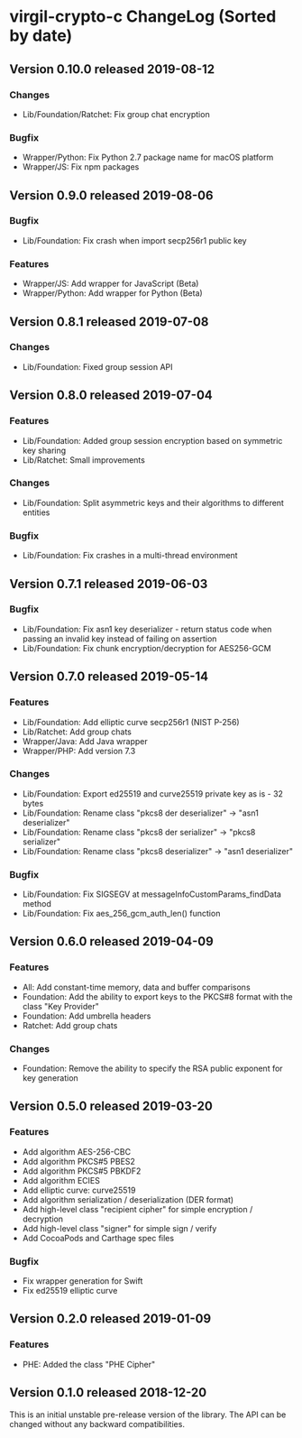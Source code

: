 # virgil-crypto-c ChangeLog (Sorted by date)


## Version 0.10.0 released 2019-08-12

### Changes

- Lib/Foundation/Ratchet: Fix group chat encryption

### Bugfix

- Wrapper/Python: Fix Python 2.7 package name for macOS platform
- Wrapper/JS: Fix npm packages


## Version 0.9.0 released 2019-08-06

### Bugfix

- Lib/Foundation: Fix crash when import secp256r1 public key

### Features

- Wrapper/JS: Add wrapper for JavaScript (Beta)
- Wrapper/Python: Add wrapper for Python (Beta)


## Version 0.8.1 released 2019-07-08

### Changes

- Lib/Foundation: Fixed group session API


## Version 0.8.0 released 2019-07-04

### Features

- Lib/Foundation: Added group session encryption based on symmetric key sharing
- Lib/Ratchet: Small improvements

### Changes

- Lib/Foundation: Split asymmetric keys and their algorithms to different entities

### Bugfix

- Lib/Foundation: Fix crashes in a multi-thread environment


## Version 0.7.1 released 2019-06-03

### Bugfix

- Lib/Foundation: Fix asn1 key deserializer - return status code when passing an invalid key instead of failing on assertion
- Lib/Foundation: Fix chunk encryption/decryption for AES256-GCM


## Version 0.7.0 released 2019-05-14

### Features

- Lib/Foundation: Add elliptic curve secp256r1 (NIST P-256)
- Lib/Ratchet: Add group chats
- Wrapper/Java: Add Java wrapper
- Wrapper/PHP: Add version 7.3

### Changes

- Lib/Foundation: Export ed25519 and curve25519 private key as is - 32 bytes
- Lib/Foundation: Rename class "pkcs8 der deserializer" -> "asn1 deserializer"
- Lib/Foundation: Rename class "pkcs8 der serializer" -> "pkcs8 serializer"
- Lib/Foundation: Rename class "pkcs8 deserializer" -> "asn1 deserializer"

### Bugfix

- Lib/Foundation: Fix SIGSEGV at messageInfoCustomParams_findData method
- Lib/Foundation: Fix aes_256_gcm_auth_len() function


## Version 0.6.0 released 2019-04-09

### Features

- All: Add constant-time memory, data and buffer comparisons
- Foundation: Add the ability to export keys to the PKCS#8 format with the class "Key Provider"
- Foundation: Add umbrella headers
- Ratchet: Add group chats

### Changes

- Foundation: Remove the ability to specify the RSA public exponent for key generation


## Version 0.5.0 released 2019-03-20

### Features

- Add algorithm AES-256-CBC
- Add algorithm PKCS#5 PBES2
- Add algorithm PKCS#5 PBKDF2
- Add algorithm ECIES
- Add elliptic curve: curve25519
- Add algorithm serialization / deserialization (DER format)
- Add high-level class "recipient cipher" for simple encryption / decryption
- Add high-level class "signer" for simple sign / verify
- Add CocoaPods and Carthage spec files

### Bugfix

- Fix wrapper generation for Swift
- Fix ed25519 elliptic curve


## Version 0.2.0 released 2019-01-09

### Features

- PHE: Added the class "PHE Cipher"


## Version 0.1.0 released 2018-12-20

This is an initial unstable pre-release version of the library.
The API can be changed without any backward compatibilities.
